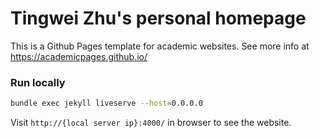 # Tingwei Zhu's personal homepage
This is a Github Pages template for academic websites. See more info at https://academicpages.github.io/

### Run locally
```bash
bundle exec jekyll liveserve --host=0.0.0.0
```
Visit `http://{local server ip}:4000/` in browser to see the website.